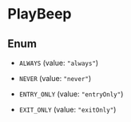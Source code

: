 

# PlayBeep

## Enum


* `ALWAYS` (value: `"always"`)

* `NEVER` (value: `"never"`)

* `ENTRY_ONLY` (value: `"entryOnly"`)

* `EXIT_ONLY` (value: `"exitOnly"`)




